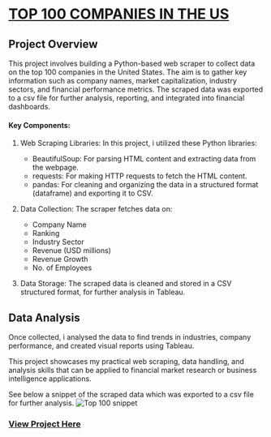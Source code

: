 # [TOP 100 COMPANIES IN THE US](#top-100-companies-in-the-us)

## Project Overview

This project involves building a Python-based web scraper to collect data on the top 100 companies in the United States. The aim is to gather key information such as company names, market capitalization, industry sectors, and financial performance metrics. The scraped data was exported to a csv file for further analysis, reporting, and integrated into financial dashboards.

#### Key Components:
1. Web Scraping Libraries: In this project, i utilized these Python libraries:
   - BeautifulSoup: For parsing HTML content and extracting data from the webpage.
   - requests: For making HTTP requests to fetch the HTML content.
   - pandas: For cleaning and organizing the data in a structured format (dataframe) and exporting it to CSV.
  
3. Data Collection: The scraper fetches data on:
   - Company Name
   - Ranking
   - Industry Sector
   - Revenue (USD millions)
   - Revenue Growth
   - No. of Employees
   
4. Data Storage: The scraped data is cleaned and stored in a CSV structured format, for further analysis in Tableau.

## Data Analysis

Once collected, i analysed the data to find trends in industries, company performance, and created visual reports using Tableau.

This project showcases my practical web scraping, data handling, and analysis skills that can be applied to financial market research or business intelligence applications.
 
See below a snippet of the scraped data which was exported to a csv file for further analysis.
![Top 100 snippet](https://github.com/user-attachments/assets/165b6ed7-e540-4e8b-9641-7b7e08fc9e0c)

### [View Project Here](https://www.kaggle.com/code/adebayoadebanjo/my-webscraping-project)

